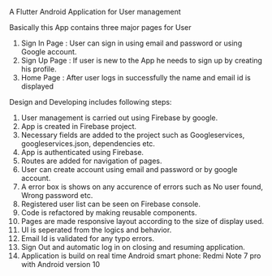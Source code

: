 A Flutter Android Application for User management 

Basically this App contains three major pages for User
1. Sign In Page : User can sign in using email and password or using Google account.
2. Sign Up Page : If user is new to the App he needs to sign up by creating his profile.
3. Home Page : After user logs in successfully the name and email id is displayed


Design and Developing includes following steps:

1. User management is carried out using Firebase by google.
2. App is created in Firebase project.
3. Necessary fields are added to the project such as Googleservices, googleservices.json, dependencies etc.
4. App is authenticated using Firebase.
5. Routes are added for navigation of pages.
6. User can create account using email and password or by google account.
7. A error box is shows on any accurence of errors such as No user found, Wrong password etc.
8. Registered user list can be seen on Firebase console.
9. Code is refactored by making reusable components.
10. Pages are made responsive layout according to the size of display used.
11. UI is seperated from the logics and behavior.
12. Email Id is validated for any typo errors.
13. Sign Out and automatic log in on closing and resuming application.
14. Application is build on real time Android smart phone: Redmi Note 7 pro with Android version 10







